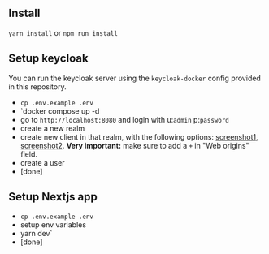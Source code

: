 ## Install
`yarn install` or `npm run install`

## Setup keycloak
You can run the keycloak server using the `keycloak-docker` config provided in this repository.
- `cp .env.example .env`
- `docker compose up -d
- go to `http://localhost:8080` and login with u:`admin` p:`password`
- create a new realm
- create new client in that realm, with the following options: [screenshot1](https://github.com/uaibo/nextjs-keycloak/blob/master/public/kc1.png), [screenshot2](https://github.com/uaibo/nextjs-keycloak/blob/master/public/kc2.png). **Very important:** make sure to add a `+` in "Web origins" field.
- create a user
- [done]


## Setup Nextjs app
- `cp .env.example .env`
- setup env variables
- yarn dev`
- [done] 
